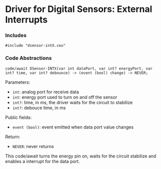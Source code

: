 # Driver for Digital Sensors: External Interrupts

### Includes

```
#include "dsensor-intX.ceu"
```

### Code Abstractions

```
code/await DSensor-INTX(var int dataPort, var int? energyPort, var int? time, var int? debounce) -> (event (bool) change) -> NEVER;
```

Parameters:

- `int`: analog port for receive data
- `int`: energy port used to turn on and off the sensor
- `int?`: time, in ms, the driver waits for the circuit to stabilize
- `int?`: debouce time, in ms

Public fields:
- `event (bool)`: event emitted when data port value changes

Return:
- `NEVER`: never returns

This code/await turns the energy pin on, waits for the circuit stabilize and enables a interrupt for the data port.